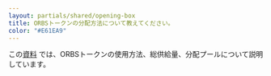 ```yaml
---
layout: partials/shared/opening-box
title: ORBSトークンの分配方法について教えてください。
color: "#E61EA9"
---
```


この[資料](white-papers/orbs-token-distribution) では、ORBSトークンの使用方法、総供給量、分配プールについて説明しています。
